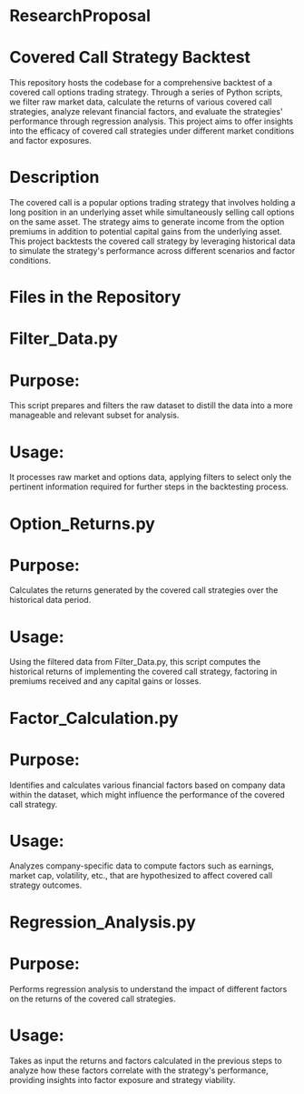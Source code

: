 # ResearchProposal

# Covered Call Strategy Backtest
This repository hosts the codebase for a comprehensive backtest of a covered call options trading strategy. Through a series of Python scripts, we filter raw market data, calculate the returns of various covered call strategies, analyze relevant financial factors, and evaluate the strategies' performance through regression analysis. This project aims to offer insights into the efficacy of covered call strategies under different market conditions and factor exposures.

# Description
The covered call is a popular options trading strategy that involves holding a long position in an underlying asset while simultaneously selling call options on the same asset. The strategy aims to generate income from the option premiums in addition to potential capital gains from the underlying asset. This project backtests the covered call strategy by leveraging historical data to simulate the strategy's performance across different scenarios and factor conditions.

# Files in the Repository
# Filter_Data.py
# Purpose: 
This script prepares and filters the raw dataset to distill the data into a more manageable and relevant subset for analysis.
# Usage: 
It processes raw market and options data, applying filters to select only the pertinent information required for further steps in the backtesting process.
# Option_Returns.py
# Purpose: 
Calculates the returns generated by the covered call strategies over the historical data period.
# Usage: 
Using the filtered data from Filter_Data.py, this script computes the historical returns of implementing the covered call strategy, factoring in premiums received and any capital gains or losses.
# Factor_Calculation.py
# Purpose: 
Identifies and calculates various financial factors based on company data within the dataset, which might influence the performance of the covered call strategy.
# Usage: 
Analyzes company-specific data to compute factors such as earnings, market cap, volatility, etc., that are hypothesized to affect covered call strategy outcomes.
# Regression_Analysis.py
# Purpose: 
Performs regression analysis to understand the impact of different factors on the returns of the covered call strategies.
# Usage: 
Takes as input the returns and factors calculated in the previous steps to analyze how these factors correlate with the strategy's performance, providing insights into factor exposure and strategy viability.
